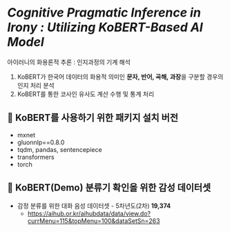 # *Cognitive Pragmatic Inference in Irony : Utilizing KoBERT-Based AI Model*
아이러니의 화용론적 추론 : 인지과정의 기계 해석

1) KoBERT가 한국어 데이터의 화용적 의미인 **문자, 반어, 곡해, 과장**을 구분할 경우의 인지 처리 분석
2) KoBERT를 통한 코사인 유사도 계산 수행 및 통계 처리

## 📌 KoBERT를 사용하기 위한 패키지 설치 버전
* mxnet
* gluonnlp==0.8.0
* tqdm, pandas, sentencepiece
* transformers
* torch

## 📌 KoBERT(Demo) 분류기 확인을 위한 감성 데이터셋 
* 감정 분류를 위한 대화 음성 데이터셋 - 5차년도(2차) **19,374**
  - https://aihub.or.kr/aihubdata/data/view.do?currMenu=115&topMenu=100&dataSetSn=263
